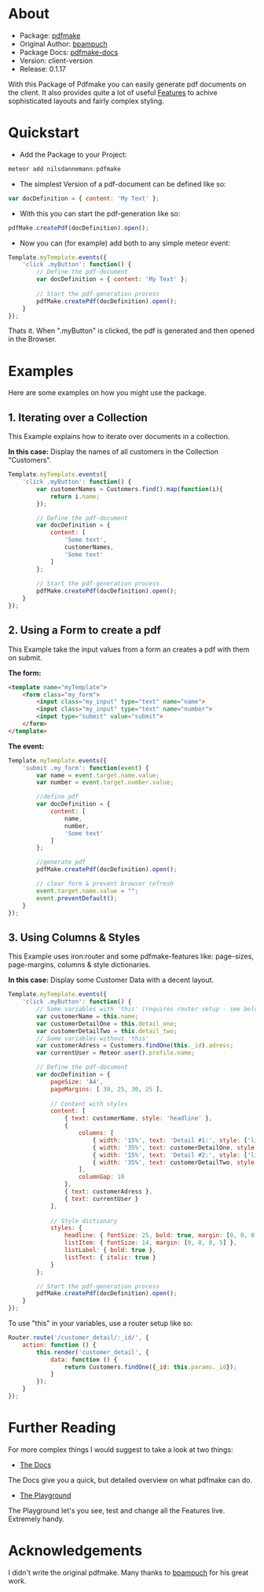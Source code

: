 # About
* Package: [pdfmake](http://pdfmake.org/#/)
* Original Author: [bpampuch](https://github.com/bpampuch)
* Package Docs: [pdfmake-docs](http://pdfmake.org/#/gettingstarted)
*  Version: client-version
* Release: 0.1.17

With this Package of Pdfmake you can easily generate pdf documents on the client. It also provides quite a lot of useful [Features](http://pdfmake.org/#/features) to achive sophisticated layouts and fairly complex styling.

# Quickstart
* Add the Package to your Project: 
```javascript
meteor add nilsdannemann:pdfmake
```
* The simplest Version of a pdf-document can be defined like so:
```javascript
var docDefinition = { content: 'My Text' };
```
* With this you can start the pdf-generation like so:
```javascript
pdfMake.createPdf(docDefinition).open();
```
* Now you can (for example) add both to any simple meteor event:
```javascript
Template.myTemplate.events({
	'click .myButton': function() {
		// Define the pdf-document
		var docDefinition = { content: 'My Text' };
		
		// Start the pdf-generation process
		pdfMake.createPdf(docDefinition).open();
	}
});
```
Thats it. When ".myButton" is clicked, the pdf is generated and then opened in the Browser.

# Examples
Here are some examples on how you might use the package.

## 1. Iterating over a Collection
This Example explains how to iterate over documents in a collection. 

**In this case:** Display the names of all customers in the Collection "Customers".
```javascript
Template.myTemplate.events({
	'click .myButton': function() {
		var customerNames = Customers.find().map(function(i){
			return i.name;
		});

		// Define the pdf-document
		var docDefinition = { 
			content: [
				'Some text',		
				customerNames,
				'Some text'
			]
		};
		
		// Start the pdf-generation process
		pdfMake.createPdf(docDefinition).open();
	}
});
```


## 2. Using a Form to create a pdf
This Example take the input values from a form an creates a pdf with them on submit.

**The form:**
```html
<template name="myTemplate">
	<form class="my_form">
		<input class="my_input" type="text" name="name">
		<input class="my_input" type="text" name="number">
		<input type="submit" value="submit">
	</form>
</template>
```
**The event:**
```javascript
Template.myTemplate.events({
	'submit .my_form': function(event) {
		var name = event.target.name.value;
		var number = event.target.number.value;

		//define pdf
		var docDefinition = {
			content: [
				name,
				number,
				'Some text'
			]
		};

		//generate pdf
		pdfMake.createPdf(docDefinition).open();

		// clear form & prevent browser refresh
		event.target.name.value = "";
		event.preventDefault();
	}
});
```


## 3. Using Columns & Styles
This Example uses iron:router and some pdfmake-features like: page-sizes, page-margins, columns & style dictionaries.

**In this case:** Display some Customer Data with a decent layout.
```javascript
Template.myTemplate.events({
	'click .myButton': function() {
		// Some variables with 'this' (requires router setup - see below)
		var customerName = this.name;
		var customerDetailOne = this.detail_one;
		var customerDetailTwo = this.detail_two;
		// Some variables without 'this'
		var customerAdress = Customers.findOne(this._id).adress;
		var currentUser = Meteor.user().profile.name;

		// Define the pdf-document
		var docDefinition = { 
			pageSize: 'A4',
			pageMargins: [ 30, 25, 30, 25 ],
			
			// Content with styles
			content: [
				{ text: customerName, style: 'headline' },
				{
					columns: [
						{ width: '15%', text: 'Detail #1:', style: ['listItem', 'listLabel'] },
						{ width: '35%', text: customerDetailOne, style: ['listItem', 'listText'] },
						{ width: '15%', text: 'Detail #2:', style: ['listItem', 'listLabel'] },
						{ width: '35%', text: customerDetailTwo, style: ['listItem', 'listText'] }
					],
					columnGap: 10
				},
				{ text: customerAdress },
				{ text: currentUser }
			],
			
			// Style dictionary
			styles: {
				headline: { fontSize: 25, bold: true, margin: [0, 0, 0, 25] },
				listItem: { fontSize: 14, margin: [0, 0, 0, 5] },
				listLabel: { bold: true },
				listText: { italic: true }
			}
		};

		// Start the pdf-generation process
		pdfMake.createPdf(docDefinition).open();
	}
});
```
To use "this" in your variables, use a router setup like so:
```javascript
Router.route('/customer_detail/:_id/', {
	action: function () {
		this.render('customer_detail', {
			data: function () {
				return Customers.findOne({_id: this.params._id});
			}
		});
	}
});
```

# Further Reading
For more complex things I would suggest to take a look at two things:

* [The Docs](http://pdfmake.org/index.html#/gettingstarted)

The Docs give you a quick, but detailed overview on what pdfmake can do.

* [The Playground](http://pdfmake.org/playground.html)

The Playground let's you see, test and change all the Features live. Extremely handy.

# Acknowledgements
I didn't write the original pdfmake. Many thanks to [bpampuch](https://github.com/bpampuch) for his great work.
